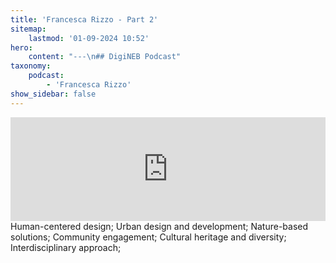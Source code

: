 ```yaml
---
title: 'Francesca Rizzo - Part 2'
sitemap:
    lastmod: '01-09-2024 10:52'
hero:
    content: "---\n## DigiNEB Podcast"
taxonomy:
    podcast:
        - 'Francesca Rizzo'
show_sidebar: false
---
```


<iframe title="digineb" width="100%" height="166" scrolling="no" frameborder="no" allow="autoplay" src="https://w.soundcloud.com/player/?url=https%3A//api.soundcloud.com/tracks/1908098837&color=%234b4815&auto_play=false&hide_related=false&show_comments=true&show_user=true&show_reposts=false&show_teaser=false"></iframe>
Human-centered design;
Urban design and development;
Nature-based solutions;
Community engagement;
Cultural heritage and diversity;
Interdisciplinary approach;